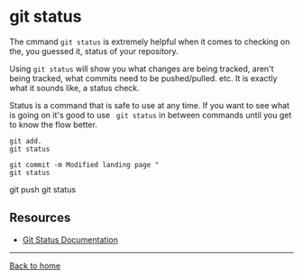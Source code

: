 # git status
The cmmand `git status` is extremely helpful when it comes to checking on the, you guessed it, status of your repository. 

Using `git status` will show you what changes are being tracked, aren't being tracked, what commits need to be pushed/pulled. etc. It is exactly what it sounds like, a status check.

Status is a command that is safe to use at any time. If you want to see what is going on it's good to use ` git status` in between commands until you get to know the flow better.

```
git add.
git status

git commit -m Modified landing page "
git status
```

git push
git status

## Resources
- [Git Status Documentation](https://git-scm.com/docs/git-status)

---

[Back to home](../README.md)